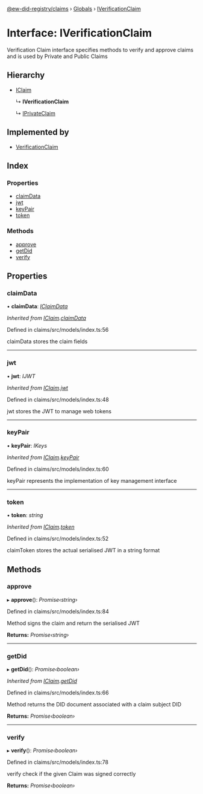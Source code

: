 [@ew-did-registry/claims](../README.md) › [Globals](../globals.md) › [IVerificationClaim](iverificationclaim.md)

# Interface: IVerificationClaim

Verification Claim interface specifies methods to verify and approve claims
and is used by Private and Public Claims

## Hierarchy

* [IClaim](iclaim.md)

  ↳ **IVerificationClaim**

  ↳ [IPrivateClaim](iprivateclaim.md)

## Implemented by

* [VerificationClaim](../classes/verificationclaim.md)

## Index

### Properties

* [claimData](iverificationclaim.md#claimdata)
* [jwt](iverificationclaim.md#jwt)
* [keyPair](iverificationclaim.md#keypair)
* [token](iverificationclaim.md#token)

### Methods

* [approve](iverificationclaim.md#approve)
* [getDid](iverificationclaim.md#getdid)
* [verify](iverificationclaim.md#verify)

## Properties

###  claimData

• **claimData**: *[IClaimData](iclaimdata.md)*

*Inherited from [IClaim](iclaim.md).[claimData](iclaim.md#claimdata)*

Defined in claims/src/models/index.ts:56

claimData stores the claim fields

___

###  jwt

• **jwt**: *IJWT*

*Inherited from [IClaim](iclaim.md).[jwt](iclaim.md#jwt)*

Defined in claims/src/models/index.ts:48

jwt stores the JWT to manage web tokens

___

###  keyPair

• **keyPair**: *IKeys*

*Inherited from [IClaim](iclaim.md).[keyPair](iclaim.md#keypair)*

Defined in claims/src/models/index.ts:60

keyPair represents the implementation of key management interface

___

###  token

• **token**: *string*

*Inherited from [IClaim](iclaim.md).[token](iclaim.md#token)*

Defined in claims/src/models/index.ts:52

claimToken stores the actual serialised JWT in a string format

## Methods

###  approve

▸ **approve**(): *Promise‹string›*

Defined in claims/src/models/index.ts:84

Method signs the claim and return the serialised JWT

**Returns:** *Promise‹string›*

___

###  getDid

▸ **getDid**(): *Promise‹boolean›*

*Inherited from [IClaim](iclaim.md).[getDid](iclaim.md#getdid)*

Defined in claims/src/models/index.ts:66

Method returns the DID document associated with a claim subject DID

**Returns:** *Promise‹boolean›*

___

###  verify

▸ **verify**(): *Promise‹boolean›*

Defined in claims/src/models/index.ts:78

verify check if the given Claim was signed correctly

**Returns:** *Promise‹boolean›*
